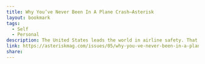 ```yaml
---
title: Why You’ve Never Been In A Plane Crash—Asterisk
layout: bookmark
tags:
  - Self
  - Personal
description: The United States leads the world in airline safety. That’s because of the way we assign blame when accidents do happen.
link: https://asteriskmag.com/issues/05/why-you-ve-never-been-in-a-plane-crash
share:
---
```



